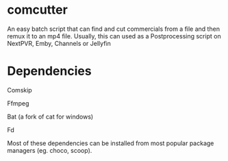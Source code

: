 # comcutter
An easy batch script that can find and cut commercials from a file and then remux it to an mp4 file. Usually, this can used as a Postprocessing script on NextPVR, Emby, Channels or Jellyfin

# Dependencies
Comskip

Ffmpeg

Bat (a fork of cat for windows)

Fd

Most of these dependencies can be installed from most popular package managers (eg. choco, scoop). 
